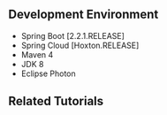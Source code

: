 
## Development Environment

* Spring Boot [2.2.1.RELEASE]
* Spring Cloud [Hoxton.RELEASE]
* Maven 4
* JDK 8
* Eclipse Photon

## Related Tutorials

